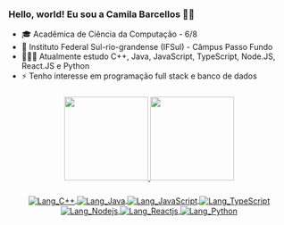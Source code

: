 ### Hello, world! Eu sou a Camila Barcellos 👋😊

- 🎓 Acadêmica de Ciência da Computação - 6/8
- 🏫 Instituto Federal Sul-rio-grandense (IFSul) - Câmpus Passo Fundo
- 👩🏻‍💻 Atualmente estudo C++, Java, JavaScript, TypeScript, Node.JS, React.JS e Python
- ⚡ Tenho interesse em programação full stack e banco de dados

###
<div align="center">
  <a href="https://github.com/camilafbarcellos?tab=repositories"/>
  <img height="150em" src="https://github-readme-stats.vercel.app/api?username=camilafbarcellos&show_icons=true&theme=transparent&include_all_commits=false&count_private=true"/>
  <img height="150em" src="https://github-readme-stats.vercel.app/api/top-langs/?username=camilafbarcellos&layout=compact&theme=transparent"/>
</div>

###
<div align="center">
  <img align="center" alt="Lang_C++" src="https://img.shields.io/badge/C%2B%2B-00599C?style=for-the-badge&logo=c%2B%2B&logoColor=white">
  <img align="center" alt="Lang_Java" src="https://img.shields.io/badge/Java-ED8B00?style=for-the-badge&logo=java&logoColor=white">
  <img align="center" alt="Lang_JavaScript" src="https://img.shields.io/badge/javascript-%23323330.svg?style=for-the-badge&logo=javascript&logoColor=%23F7DF1E">
  <img align="center" alt="Lang_TypeScript" src="https://img.shields.io/badge/TypeScript-007ACC?style=for-the-badge&logo=typescript&logoColor=white">
  <img align="center" alt="Lang_Nodejs" src="https://img.shields.io/badge/Node.js-43853D?style=for-the-badge&logo=node.js&logoColor=white">
  <img align="center" alt="Lang_Reactjs" src="https://img.shields.io/badge/React-20232A?style=for-the-badge&logo=react&logoColor=61DAFB">
  <img align="center" alt="Lang_Python" src="https://img.shields.io/badge/python-3670A0?style=for-the-badge&logo=python&logoColor=ffdd54">
</div>
